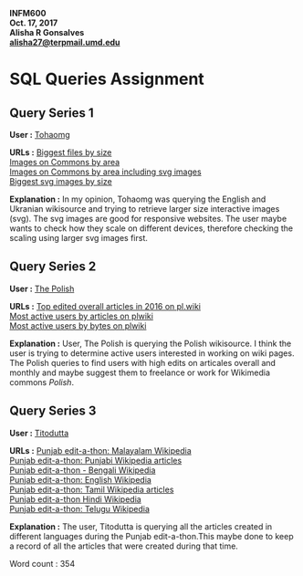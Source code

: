 
**INFM600**   
**Oct. 17, 2017**   
**Alisha R Gonsalves**   
**alisha27@terpmail.umd.edu**

# SQL Queries Assignment

## Query Series 1
**User :** [Tohaomg](https://quarry.wmflabs.org/Tohaomg)   

**URLs :** 
           [Biggest files by size](https://quarry.wmflabs.org/query/14660)    
           [Images on Commons by area](https://quarry.wmflabs.org/query/14661)  
           [Images on Commons by area including svg images](https://quarry.wmflabs.org/query/14659)  
           [Biggest svg images by size](https://quarry.wmflabs.org/query/15842)
                     
**Explanation :** In my opinion, Tohaomg was querying the English and Ukranian wikisource and trying to retrieve larger size interactive images (svg). The svg images are good for responsive websites. The user maybe wants to check how they scale on different devices, therefore checking the scaling using larger svg images first.


## Query Series 2    
**User :**  [The Polish](https://quarry.wmflabs.org/The%20Polish)  

**URLs :** [Top edited overall articles in 2016 on pl.wiki](https://quarry.wmflabs.org/query/14975)  
           [Most active users by articles on plwiki](https://quarry.wmflabs.org/query/1317)  
           [Most active users by bytes on plwiki](https://quarry.wmflabs.org/query/2191)     
           
**Explanation :** User, The Polish is querying the Polish wikisource. I think the user is trying to determine active users interested in working on wiki pages. The Polish queries to find users with high edits on articales overall and monthly and maybe suggest them to freelance or work for Wikimedia commons _Polish_.  


## Query Series 3  
**User :** [Titodutta](https://quarry.wmflabs.org/Titodutta)  

**URLs :** [Punjab edit-a-thon: Malayalam Wikipedia](https://quarry.wmflabs.org/query/11536)    
           [Punjab edit-a-thon: Punjabi Wikipedia articles](https://quarry.wmflabs.org/query/11349)    
           [Punjab edit-a-thon - Bengali Wikipedia](https://quarry.wmflabs.org/query/11351)  
           [Punjab edit-a-thon: English Wikipedia](https://quarry.wmflabs.org/query/11353)  
           [Punjab edit-a-thon: Tamil Wikipedia articles](https://quarry.wmflabs.org/query/11354)     
           [Punjab edit-a-thon Hindi Wikipedia](https://quarry.wmflabs.org/query/11355)  
           [Punjab edit-a-thon: Telugu Wikipedia](https://quarry.wmflabs.org/query/11356)  
           
**Explanation :** The user, Titodutta is querying all the articles created in different languages during the Punjab edit-a-thon.This maybe done to keep a record of all the articles that were created during that time.  
  
    
      
Word count : 354
           
           
           
